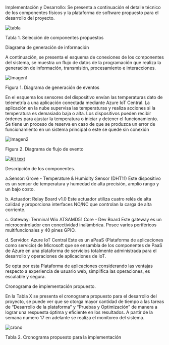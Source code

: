 Implementación y Desarrollo:
Se presenta a continuación el detalle técnico de los componentes físicos y la plataforma de software propuesto para el desarrollo del proyecto.

![tabla](https://github.com/jrochepy/Iot_team7_MITIC-FPUNA/assets/133827326/2cb39fb9-4931-4e67-a327-45e2a2110901)

Tabla 1. Selección de componentes propuestos


Diagrama de generación de información

A continuación, se presenta el esquema de conexiones de los componentes del sistema, se muestra un flujo de datos de la programación que realiza la generación de información, transmisión, procesamiento e interacciones.

![Imagen1](https://github.com/jrochepy/Iot_team7_MITIC-FPUNA/assets/133827326/2503b39e-f97a-427b-8a45-02c089e76414)

Figura 1. Diagrama de generación de eventos

En el esquema los sensores del dispositivo envían las temperaturas dato de telemetría a una aplicación conectada mediante Azure IoT Central. La aplicación en la nube supervisa las temperaturas y realiza acciones si la temperatura es demasiado baja o alta. Los dispositivos pueden recibir órdenes para ajustar la temperatura o iniciar y detener el funcionamiento. Se tiene un proceso de reserva en caso de que se produzca un error de funcionamiento en un sistema principal o este se quede sin conexión

 ![Imagen2](https://github.com/jrochepy/Iot_team7_MITIC-FPUNA/assets/133827326/f2b39051-a3b2-4679-b571-b50737433d4f)
 
Figura 2. Diagrama de flujo de evento

[![Alt text](https://img.youtube.com/vi/ggm8BB73cKA&t=4s/0.jpg)](https://www.youtube.com/watch?v=ggm8BB73cKA&t=4s)

Descripción de los componentes.

a.Sensor: Grove - Temperature & Humidity Sensor (DHT11)
Este dispositivo es un sensor de temperatura y humedad de alta precisión, amplio rango y un bajo costo.

b.	Actuador: Relay Board v1.0
Este actuador utiliza cuatro relés de alta calidad y proporciona interfaces NO/NC que controlan la carga de alta corriente.

c.	Gateway: Terminal Wio ATSAMD51 Core - Dev Board
Este gateway es un microcontrolador con conectividad inalámbrica. Posee varios periféricos multifuncionales y 40 pines GPIO.

d.	Servidor: Azure IoT Central
Este es un aPaaS (Plataforma de aplicaciones como servicio) de Microsoft que se ensambla de los componentes de PaaS de Azure en una plataforma de servicios totalmente administrada para el desarrollo y operaciones de aplicaciones de IoT.

Se opta por esta Plataforma de aplicaciones considerando las ventajas respecto a experiencia de usuario web, simplifica las operaciones, es escalable y segura. 

Cronograma de implementación propuesto.

En la Tabla X se presenta el cronograma propuesto para el desarrollo del proyecto, se puede ver que se otorga mayor cantidad de tiempo a las tareas de “Desarrollo de la plataforma” y “Pruebas y Optimización” de manera a lograr una respuesta óptima y eficiente en los resultados. A partir de la semana numero 17 en adelante se realiza el monitoreo del sistema.

![crono](https://github.com/jrochepy/Iot_team7_MITIC-FPUNA/assets/133827326/2697060c-bb08-4c25-8046-6c732469f2ec)

Tabla 2. Cronograma propuesto para la implementación
